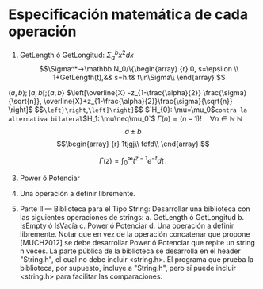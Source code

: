 # Especificación matemática de cada operación  

1. GetLength ó GetLongitud:  $\Sigma_{a}^{b} x^2 dx$
$$\Sigma^*->\mathbb N_0/\{\begin{array} {r}
					                               0,  s=\epsilon      \\
				             1+GetLength(t),&& s=h.t&  t\in\Sigma\\
													\end{array}  $$

$(a,b); ]a,b[; \{a,b\}$
$\left[\overline{X} -z_{1-\frac{\alpha}{2}} \frac{\sigma}{\sqrt{n}}, \overline{X}+z_{1-\frac{\alpha}{2}}\frac{\sigma}{\sqrt{n}} \right]$
$$`\left}\right`,`\left]\right]`$$
$`H_{0}: \mu=\mu_0$` contra la alternativa bilateral `$H_1: \mu\neq\mu_0`$
$\Gamma(n) = (n-1)!\quad\forall n\in\mathbb N$
$\mathbb N$
$$a \pm b$$
$$\begin{array}
{r}
1tjgj\\
 fdfd\\
\end{array}
$$


$$
\Gamma(z) = \int_0^\infty t^{z-1}e^{-t}dt\,.
$$

3. Power ó Potenciar  

4. Una operación a definir libremente.   





5. Parte II — Biblioteca para el Tipo String: Desarrollar una biblioteca con las
siguientes operaciones de strings:
a. GetLength ó GetLongitud
b. IsEmpty ó IsVacía
c. Power ó Potenciar
d. Una operación a definir libremente.
Notar que en vez de la operación concatenar que propone [MUCH2012] se
debe desarrollar Power ó Potenciar que repite un string n veces.
La parte pública de la biblioteca se desarrolla en el header "String.h", el
cual no debe incluir <string.h>. El programa que prueba la biblioteca, por
supuesto, incluye a "String.h", pero sí puede incluir <string.h> para facilitar
las comparaciones.
<!--stackedit_data:
eyJoaXN0b3J5IjpbLTUwNDU1NzQ5LC0xMTI5NjE2NjE2LC0xMT
MwNzcyNzM1LDc4NjU0NTEyOCwtNDI1NjcxMDgxXX0=
-->
